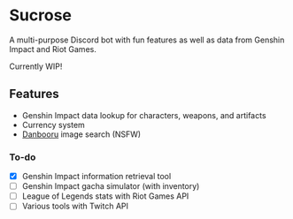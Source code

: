 # Sucrose
 A multi-purpose Discord bot with fun features as well as data from Genshin Impact and Riot Games.

 Currently WIP!

## Features
 - Genshin Impact data lookup for characters, weapons, and artifacts
 - Currency system
 - [Danbooru](https://danbooru.donmai.us/) image search (NSFW)

### To-do
 - [x] Genshin Impact information retrieval tool
 - [ ] Genshin Impact gacha simulator (with inventory)
 - [ ] League of Legends stats with Riot Games API
 - [ ] Various tools with Twitch API
